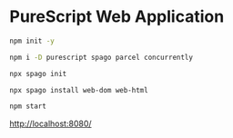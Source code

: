 # PureScript Web Application

```bash
npm init -y

npm i -D purescript spago parcel concurrently

npx spago init

npx spago install web-dom web-html

npm start
```

<http://localhost:8080/>
